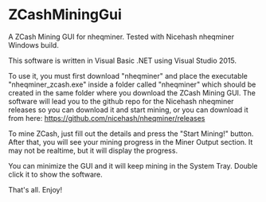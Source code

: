 # ZCashMiningGui
A ZCash Mining GUI for nheqminer. Tested with Nicehash nheqminer Windows build.

This software is written in Visual Basic .NET using Visual Studio 2015.

To use it, you must first download "nheqminer" and place the executable "nheqminer_zcash.exe" inside a folder called "nheqminer" which should be created in the same folder where you download the ZCash Mining GUI. The software will lead you to the github repo for the Nicehash nheqminer releases so you can download it and start mining, or you can download it from here: https://github.com/nicehash/nheqminer/releases

To mine ZCash, just fill out the details and press the "Start Mining!" button. After that, you will see your mining progress in the Miner Output section. It may not be realtime, but it will display the progress.

You can minimize the GUI and it will keep mining in the System Tray. Double click it to show the software.

That's all. Enjoy!
